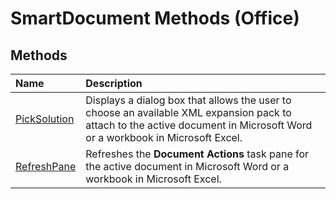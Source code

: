 
# SmartDocument Methods (Office)

## Methods



|**Name**|**Description**|
|:-----|:-----|
|[PickSolution](ea50c7a4-4b52-10c4-8b1a-86c7ef80dec1.md)|Displays a dialog box that allows the user to choose an available XML expansion pack to attach to the active document in Microsoft Word or a workbook in Microsoft Excel.|
|[RefreshPane](c37de2c2-f24a-0db2-fda8-cfe7d0b464fb.md)|Refreshes the  **Document Actions** task pane for the active document in Microsoft Word or a workbook in Microsoft Excel.|
